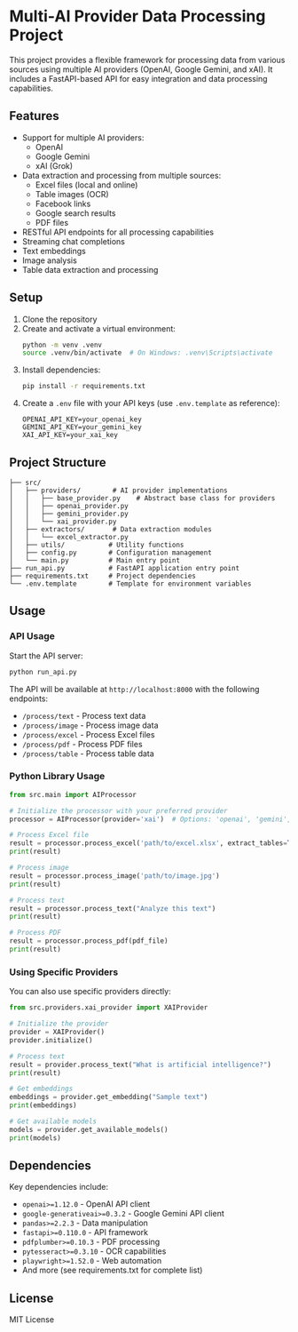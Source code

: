 # Multi-AI Provider Data Processing Project

This project provides a flexible framework for processing data from various sources using multiple AI providers (OpenAI, Google Gemini, and xAI). It includes a FastAPI-based API for easy integration and data processing capabilities.

## Features

- Support for multiple AI providers:
    - OpenAI
    - Google Gemini
    - xAI (Grok)
- Data extraction and processing from multiple sources:
    - Excel files (local and online)
    - Table images (OCR)
    - Facebook links
    - Google search results
    - PDF files
- RESTful API endpoints for all processing capabilities
- Streaming chat completions
- Text embeddings
- Image analysis
- Table data extraction and processing

## Setup

1. Clone the repository
2. Create and activate a virtual environment:
   ```bash
   python -m venv .venv
   source .venv/bin/activate  # On Windows: .venv\Scripts\activate
   ```
3. Install dependencies:
   ```bash
   pip install -r requirements.txt
   ```
4. Create a `.env` file with your API keys (use `.env.template` as reference):
   ```
   OPENAI_API_KEY=your_openai_key
   GEMINI_API_KEY=your_gemini_key
   XAI_API_KEY=your_xai_key
   ```

## Project Structure

```
├── src/
│   ├── providers/        # AI provider implementations
│   │   ├── base_provider.py    # Abstract base class for providers
│   │   ├── openai_provider.py
│   │   ├── gemini_provider.py
│   │   └── xai_provider.py
│   ├── extractors/       # Data extraction modules
│   │   └── excel_extractor.py
│   ├── utils/           # Utility functions
│   ├── config.py        # Configuration management
│   └── main.py          # Main entry point
├── run_api.py           # FastAPI application entry point
├── requirements.txt     # Project dependencies
└── .env.template        # Template for environment variables
```

## Usage

### API Usage

Start the API server:
```bash
python run_api.py
```

The API will be available at `http://localhost:8000` with the following endpoints:
- `/process/text` - Process text data
- `/process/image` - Process image data
- `/process/excel` - Process Excel files
- `/process/pdf` - Process PDF files
- `/process/table` - Process table data

### Python Library Usage

```python
from src.main import AIProcessor

# Initialize the processor with your preferred provider
processor = AIProcessor(provider='xai')  # Options: 'openai', 'gemini', 'xai'

# Process Excel file
result = processor.process_excel('path/to/excel.xlsx', extract_tables=True)
print(result)

# Process image
result = processor.process_image('path/to/image.jpg')
print(result)

# Process text
result = processor.process_text("Analyze this text")
print(result)

# Process PDF
result = processor.process_pdf(pdf_file)
print(result)
```

### Using Specific Providers

You can also use specific providers directly:

```python
from src.providers.xai_provider import XAIProvider

# Initialize the provider
provider = XAIProvider()
provider.initialize()

# Process text
result = provider.process_text("What is artificial intelligence?")
print(result)

# Get embeddings
embeddings = provider.get_embedding("Sample text")
print(embeddings)

# Get available models
models = provider.get_available_models()
print(models)
```

## Dependencies

Key dependencies include:
- `openai>=1.12.0` - OpenAI API client
- `google-generativeai>=0.3.2` - Google Gemini API client
- `pandas>=2.2.3` - Data manipulation
- `fastapi>=0.110.0` - API framework
- `pdfplumber>=0.10.3` - PDF processing
- `pytesseract>=0.3.10` - OCR capabilities
- `playwright>=1.52.0` - Web automation
- And more (see requirements.txt for complete list)

## License

MIT License 